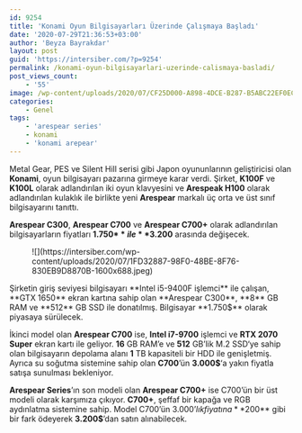 ```yaml
---
id: 9254
title: 'Konami Oyun Bilgisayarları Üzerinde Çalışmaya Başladı'
date: '2020-07-29T21:36:53+03:00'
author: 'Beyza Bayrakdar'
layout: post
guid: 'https://intersiber.com/?p=9254'
permalink: /konami-oyun-bilgisayarlari-uzerinde-calismaya-basladi/
post_views_count:
    - '55'
image: /wp-content/uploads/2020/07/CF25D000-A898-4DCE-B287-B5ABC22EF0EC.jpeg
categories:
    - Genel
tags:
    - 'arespear series'
    - konami
    - 'konami arepear'
---
```


Metal Gear, PES ve Silent Hill serisi gibi Japon oyununlarının geliştiricisi olan **Konami**, oyun bilgisayarı pazarına girmeye karar verdi. Şirket, **K100F** ve **K100L** olarak adlandırılan iki oyun klavyesini ve **Arespeak H100** olarak adlandırılan kulaklık ile birlikte yeni **Arespear** markalı üç orta ve üst sınıf bilgisayarını tanıttı.

**Arespear C300**, **Arespear C700** ve **Arespear C700+** olarak adlandırılan bilgisayarların fiyatları **1.750$** ile **3.200$** arasında değişecek.

<figure class="wp-block-image size-large">![](https://intersiber.com/wp-content/uploads/2020/07/1FD32887-98F0-48BE-8F76-830EB9D8870B-1600x688.jpeg)</figure>Şirketin giriş seviyesi bilgisayarı **Intel i5-9400F işlemci** ile çalışan, **GTX 1650** ekran kartına sahip olan **Arespear C300**, **8** GB RAM ve **512** GB SSD ile donatılmış. Bilgisayar **1.750$** olarak piyasaya sürülecek.

İkinci model olan **Arespear C700** ise, **Intel i7-9700** işlemci ve **RTX 2070 Super** ekran kartı ile geliyor. **16** GB RAM’e ve **512** GB’lik M.2 SSD‘ye sahip olan bilgisayarın depolama alanı **1** TB kapasiteli bir HDD ile genişletmiş. Ayrıca su soğutma sistemine sahip olan **C700**’ün **3.000$**‘a yakın fiyatla satışa sunulması bekleniyor.

**Arespear Series**’ın son modeli olan **Arespear C700+** ise C700’ün bir üst modeli olarak karşımıza çıkıyor. **C700+**, şeffaf bir kapağa ve RGB aydınlatma sistemine sahip. Model C700’ün 3.000$’lık fiyatına **200$** gibi bir fark ödeyerek **3.200$**’dan satın alınabilecek.